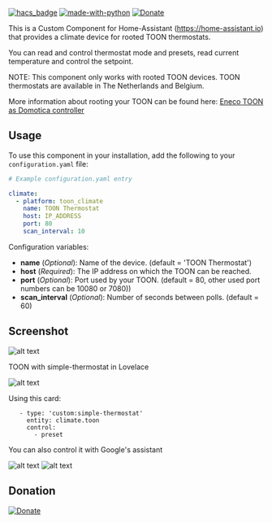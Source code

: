 [![hacs_badge](https://img.shields.io/badge/HACS-Default-orange.svg)](https://github.com/custom-components/hacs)  [![made-with-python](https://img.shields.io/badge/Made%20with-Python-1f425f.svg)](https://www.python.org/) [![Donate](https://img.shields.io/badge/Donate-PayPal-green.svg)](https://www.paypal.me/cyberjunkynl/)

This is a Custom Component for Home-Assistant (https://home-assistant.io) that provides a climate device for rooted TOON thermostats.

You can read and control thermostat mode and presets, read current temperature and control the setpoint.

NOTE: This component only works with rooted TOON devices.
TOON thermostats are available in The Netherlands and Belgium.

More information about rooting your TOON can be found here:
[Eneco TOON as Domotica controller](http://www.domoticaforum.eu/viewforum.php?f=87)

## Usage
To use this component in your installation, add the following to your `configuration.yaml` file:

```yaml
# Example configuration.yaml entry

climate:
  - platform: toon_climate
    name: TOON Thermostat
    host: IP_ADDRESS
    port: 80
    scan_interval: 10
```

Configuration variables:

- **name** (*Optional*): Name of the device. (default = 'TOON Thermostat')
- **host** (*Required*): The IP address on which the TOON can be reached.
- **port** (*Optional*): Port used by your TOON. (default = 80, other used port numbers can be 10080 or 7080))
- **scan_interval** (*Optional*): Number of seconds between polls. (default = 60)

## Screenshot

![alt text](https://github.com/cyberjunky/home-assistant-toon_climate/blob/master/screenshots/toon.png?raw=true "Screenshot TOON")

TOON with simple-thermostat in Lovelace

![alt text](https://github.com/cyberjunky/home-assistant-toon_climate/blob/master/screenshots/toon-simple.png?raw=true "TOON simple-thermostat Screenshot")

Using this card:
```
   - type: 'custom:simple-thermostat'
     entity: climate.toon
     control:
       - preset
```

You can also control it with Google's assistant

![alt text](https://github.com/cyberjunky/home-assistant-toon_climate/blob/master/screenshots/toon-setpoint.png?raw=true "TOON Assistant Setpoint")
![alt text](https://github.com/cyberjunky/home-assistant-toon_climate/blob/master/screenshots/toon-eco-preset.png?raw=true "TOON Assistant ECO Preset")

## Donation
[![Donate](https://img.shields.io/badge/Donate-PayPal-green.svg)](https://www.paypal.me/cyberjunkynl/)
